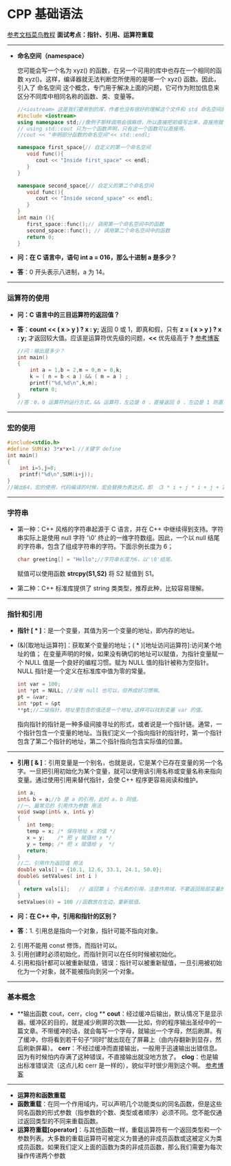 # CPP 基础语法

[参考文档菜鸟教程](https://www.runoob.com/cplusplus/cpp-strings.html)
**面试考点：指针、引用、运算符重载**

****
* **命名空间（namespace）**
  
  您可能会写一个名为 xyz() 的函数，在另一个可用的库中也存在一个相同的函数 xyz()。这样，编译器就无法判断您所使用的是哪一个 xyz() 函数。因此，引入了 命名空间 这个概念，专门用于解决上面的问题，它可作为附加信息来区分不同库中相同名称的函数、类、变量等。
  
  ```c++
  //<iostream> 这是我们要用到的库，作者也没有很好的理解这个文件和 std 命名空间的具体关系，之后会找找书，了解一下底层构造。
  #include <iostream> 
  using namespace std;//像例子那样调用会很麻烦，所以直接把前缀写出来，直接用就可以了。
  // using std::cout 只为一个函数声明，只有这一个函数可以直接用。
  //cout << "申明部分函数的命名空间"<< std::endl;
  
  namespace first_space{// 自定义的第一个命名空间
     void func(){
        cout << "Inside first_space" << endl;
     }
  }
  
  namespace second_space{// 自定义的第二个命名空间
     void func(){
        cout << "Inside second_space" << endl;
     }
  }
  int main (){
     first_space::func();// 调用第一个命名空间中的函数
     second_space::func(); // 调用第二个命名空间中的函数
     return 0;
  }
  ```
  
* **问：在 C 语言中，语句 int a = 016，那么十进制 a 是多少？**

* **答**：0 开头表示八进制，a 为 14。
****
### 运算符的使用
* **问：C 语言中的三目运算符的返回值？**

* **答**：**count  <<  ( x > y )  ?  x : y;** 返回 0 或 1，即真和假，只有 **z = ( x > y )  ?  x : y;** 才返回较大值。应该是运算符优先级的问题，**<<**  优先级高于 **?**
  [参考博客](https://blog.csdn.net/arbel/article/details/7294247)

  ```c++
  //问：输出是多少？
  int main()
  {
      int a = 1,b = 2,m = 0,n = 0,k;
      k = ( n = b < a ) && ( m = a ) ;
      printf("%d,%d\n",k,m);
      return 0;
  }
  //答：0，0 运算符的运行方式，&& 运算符，左边是 0 ，直接返回 0 ，左边是 1 则直接返回右边的布尔值。
  ```
****
### 宏的使用

  ```c++
  #include<stdio.h>
  #define SUM(x) 3*x*x+1 //关键字 define
  int main()
  {
      int i=5,j=8;
      printf("%d\n",SUM(i+j));
  }
  //输出64，宏的使用，代码编译的时候，宏会替换为表达式，即 （3 * i + j * i + j + 1）= 64。
  ```
****
### 字符串

* 第一种：C++ 风格的字符串起源于 C 语言，并在 C++ 中继续得到支持。字符串实际上是使用 null 字符 '\0' 终止的一维字符数组。因此，一个以 null 结尾的字符串，包含了组成字符串的字符。下面示例长度为 6；

  ```c++
  char greeting[] = "Hello";//字符串长度为6，以'\0'结尾。
  ```

  赋值可以使用函数  **strcpy(S1,S2)** 将 S2 赋值到 S1。

* 第二种：C++ 标准库提供了 string 类类型，推荐此种，比较容易理解。
****
### 指针和引用

* **指针 [ * ]**：是一个变量，其值为另一个变量的地址，即内存的地址。

* (&)[取地址运算符]：获取某个变量的地址；( * )[地址访问运算符]:访问某个地址的值；
  在变量声明的时候，如果没有确切的地址可以赋值，为指针变量赋一个 NULL 值是一个良好的编程习惯。赋为 NULL 值的指针被称为空指针。NULL 指针是一个定义在标准库中值为零的常量。

  ```c++
  int var = 100;
  int *pt = NULL; //没有 null 也可以，但养成好习惯嘛。
  pt = &var;
  int *ppt = &pt
  **pt;//二级指针，地址里包含的值还是一个地址,这样可以找到变量 var 的值。
  ```
  指向指针的指针是一种多级间接寻址的形式，或者说是一个指针链。通常，一个指针包含一个变量的地址。当我们定义一个指向指针的指针时，第一个指针包含了第二个指针的地址，第二个指针指向包含实际值的位置。

***

* **引用 [ & ]**：引用变量是一个别名，也就是说，它是某个已存在变量的另一个名字。一旦把引用初始化为某个变量，就可以使用该引用名称或变量名称来指向变量。通过使用引用来替代指针，会使 C++ 程序更容易阅读和维护。

  ```c++
  int a;
  int& b = a;//b 是 a 的引用，此时 a，b 同值。
  //一、最常见的 引用作为参数 用法
  void swap(int& x, int& y)
  {
     int temp;
     temp = x; /* 保存地址 x 的值 */
     x = y;    /* 把 y 赋值给 x */
     y = temp; /* 把 x 赋值给 y  */
     return;
  }
  //二、引用作为返回值 用法
  double vals[] = {10.1, 12.6, 33.1, 24.1, 50.0};
  double& setValues( int i )
  {
    return vals[i];   // 返回第 i 个元素的引用，注意作用域，不要返回局部变量的引用。
  }
  setValues(0) = 100 //函数放在左边，重新赋值。
  ```

* **问：在 C++ 中，引用和指针的区别？**
* **答**：1. 引用总是指向一个对象，指针可能不指向对象。
2. 引用不能用 const 修饰，而指针可以。
3. 引用创建时必须初始化，而指针则可以在任何时候被初始化。
4. 引用和指针都可以被重新赋值，错误：指针可以被重新赋值，一旦引用被初始化为一个对象，就不能被指向到另一个对象。
****
### 基本概念
* **输出函数 cout，cerr，clog **
  **cout**：经过缓冲后输出，默认情况下是显示器。缓冲区的目的，就是减少刷屏的次数——比如，你的程序输出圣经中的一篇文章。不带缓冲的话，就会每写一个字母，就输出一个字母，然后刷屏。有了缓冲，你将看到若干句子“同时”就出现在了屏幕上（由内存翻新到显存，然后刷新屏幕）。
  **cerr**：不经过缓冲而直接输出，一般用于迅速输出出错信息。因为有时候怕内存满了这种错误，不直接输出就没地方放了。
  **clog**：也是输出标准错误流（这点儿和 cerr 是一样的），貌似平时很少用到这个啊。
  [参考博客](https://blog.csdn.net/bsmmaoshenbo/article/details/50778068cout)
****
- **运算符和函数重载**
- **函数重载**：在同一个作用域内，可以声明几个功能类似的同名函数，但是这些同名函数的形式参数（指参数的个数、类型或者顺序）必须不同。您不能仅通过返回类型的不同来重载函数。
- **运算符重载[operator]**：与其他函数一样，重载运算符有一个返回类型和一个参数列表。大多数的重载运算符可被定义为普通的非成员函数或这被定义为类成员函数。如果我们定义上面的函数为类的非成员函数，那么我们需要为每次操作传递两个参数
